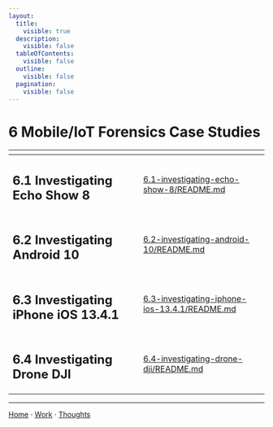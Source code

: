 ```yaml
---
layout:
  title:
    visible: true
  description:
    visible: false
  tableOfContents:
    visible: false
  outline:
    visible: false
  pagination:
    visible: false
---
```


# 6 Mobile/IoT Forensics Case Studies

<table data-view="cards" data-full-width="false"><thead><tr><th></th><th data-hidden data-card-target data-type="content-ref"></th></tr></thead><tbody><tr><td><h2>6.1 Investigating Echo Show 8</h2></td><td><a href="6.1-investigating-echo-show-8/README.md">6.1-investigating-echo-show-8/README.md</a></td></tr><tr><td><h2>6.2 Investigating Android 10</h2></td><td><a href="6.2-investigating-android-10/README.md">6.2-investigating-android-10/README.md</a></td></tr><tr><td><h2>6.3 Investigating iPhone iOS 13.4.1</h2></td><td><a href="6.3-investigating-iphone-ios-13.4.1/README.md">6.3-investigating-iphone-ios-13.4.1/README.md</a></td></tr><tr><td><h2>6.4 Investigating Drone DJI</h2></td><td><a href="6.4-investigating-drone-dji/README.md">6.4-investigating-drone-dji/README.md</a></td></tr></tbody></table>

***

[Home](https://app.gitbook.com/o/0kO27okC5uVB9ALX3rho/s/036xtfEIzcEdGegONXWM/) ⋅ [Work](https://app.gitbook.com/o/0kO27okC5uVB9ALX3rho/s/WaFS755Q4sf02CxLcghQ/) ⋅ [Thoughts](https://app.gitbook.com/o/0kO27okC5uVB9ALX3rho/s/s4QQPMntQ25hmJToKSOu/)
